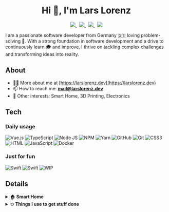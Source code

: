 <h1 align="center">Hi 👋, I'm Lars Lorenz</h1>

<p align="center">
    <a href="https://open.spotify.com/user/lorenz91-de">
        <img src="https://img.shields.io/badge/Spotify-1CD660&?logo=spotify&style=for-the-badge&logoColor=white" />
    </a>
    &nbsp;
    <a href="https://www.linkedin.com/in/lars-lorenz-002253185">
        <img src="https://img.shields.io/badge/LinkedIn-0C67C2?style=for-the-badge&logo=linkedin&logoColor=white" />
    </a>
    &nbsp;
    <a href="https://codepen.io/larslorenz">
        <img src="https://img.shields.io/badge/CodePen-1E1F26?style=for-the-badge&logo=codepen&logoColor=white" />
    </a>
    &nbsp;
    <a href="https://stackblitz.com/@lorenzlars">
        <img src="https://img.shields.io/badge/StackBlitz-1389FD?style=for-the-badge&logo=stackblitz&logoColor=white" />
    </a>
</p>

<p>
I am a passionate software developer from Germany 🇩🇪 loving problem-solving 🧠. With a strong foundation in software development and a drive to continuously learn 🎓 and improve, I thrive on tackling complex challenges and transforming ideas into reality.
</p>

<h2>About</h2>

- 👨‍💻 More about me at [https://larslorenz.dev](https://larslorenz.dev)
- 📫 How to reach me: **mail@larslorenz.dev**
- 🤩 Other interests: Smart Home, 3D Printing, Electronics

<h2>Tech</h2>

<h3>Daily usage</h3>

![Vue.js](https://img.shields.io/badge/Vue.js-349369?style=for-the-badge&logo=vuedotjs&logoColor=FFFFFF)
![TypeScript](https://img.shields.io/badge/Typescript-007ACC?style=for-the-badge&logo=typescript&logoColor=FFFFFF)
![Node JS](https://img.shields.io/badge/Node.js-339933?style=for-the-badge&logo=nodedotjs&logoColor=white)
![NPM](https://img.shields.io/badge/npm-CB3837?style=for-the-badge&logo=npm&logoColor=white)
![Yarn](https://img.shields.io/badge/Yarn-2C8EBB?style=for-the-badge&logo=yarn&logoColor=white)
![GitHub](https://img.shields.io/badge/GitHub-100000?style=for-the-badge&logo=github&logoColor=white)
![Git](https://img.shields.io/badge/git-%23F05033.svg?style=for-the-badge&logo=git&logoColor=white)
![CSS3](https://img.shields.io/badge/CSS3-1572B6?style=for-the-badge&logo=css3&logoColor=white)
![HTML](https://img.shields.io/badge/HTML5-E34F26?style=for-the-badge&logo=html5&logoColor=white)
![JavaScript](https://img.shields.io/badge/JavaScript-F7DF1E?style=for-the-badge&logo=javascript&logoColor=000000)
![Docker](https://img.shields.io/badge/Docker-2496ED?style=for-the-badge&logo=docker&logoColor=FFFFFF)

<h3>Just for fun</h3>

![Swift](https://img.shields.io/badge/Swift-FBA83F?style=for-the-badge&logo=swift&logoColor=000000)
![Swift](https://img.shields.io/badge/Netlify-03BDBA?style=for-the-badge&logo=netlify&logoColor=FFFFFF)
![WIP](https://img.shields.io/badge/WIP...-000000?style=for-the-badge&logoColor=FFFFFF)

<h2>Details</h2>

<details>
  <summary>🏠<b> Smart Home</b></summary>
  	<ul>
  	    <li><b>Software:</b> Home Assistant, ESPHome, Grafana, Zigbee2MQTT, Mosquitto broker</li>
        <li><b>Hardware:</b> RPi 4 8 GB with Geekworm X825 V2, Synology DS723+ 32GB 6TB</li>
	</ul>
</details>

<details>
  <summary>⚙️<b> Things I use to get stuff done</b></summary>
  	<ul>
  	    <li><b>Apple Nerd:</b> Apple M2 Pro 32GB 1TB, MacBook Air M1 16GB 512GB, iPhone 13 128GB, iPad Pro M1 128GB, Apple Watch 8, Apple TV 4K 128GB</li>
	    <li><b>Tools:</b> Things 3, Fantastical, Craft, QuitAll, AirBuddy, Browserosaurios, CleanShot</li>
  	    <li><b>Development:</b> WebStorm, VS Code, iTerm</li>
	    <li><b>To Stay Updated:</b> lire, FeedBin, Instapaper</li>
	</ul>
</details>

